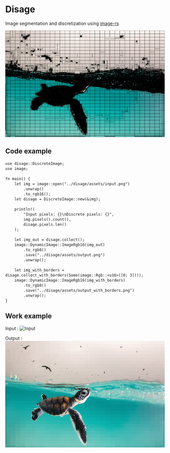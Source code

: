 # Disage

Image segmentation and discretization using [image-rs](https://github.com/image-rs)

![Preview](assets/output_with_borders.png)

## Code example

```
use disage::DiscreteImage;
use image;

fn main() {
    let img = image::open("../disage/assets/input.png")
        .unwrap()
        .to_rgb16();
    let disage = DiscreteImage::new(&img);

    println!(
        "Input pixels: {}\nDiscrete pixels: {}",
        img.pixels().count(),
        disage.pixels.len()
    );

    let img_out = disage.collect();
    image::DynamicImage::ImageRgb16(img_out)
        .to_rgb8()
        .save("../disage/assets/output.png")
        .unwrap();

    let img_with_borders = disage.collect_with_borders(Some(image::Rgb::<u16>([0; 3])));
    image::DynamicImage::ImageRgb16(img_with_borders)
        .to_rgb8()
        .save("../disage/assets/output_with_borders.png")
        .unwrap();
}
```
## Work example

Input : 
![Input](assets/input.png)

Output :
![Output](assets/output.png)
